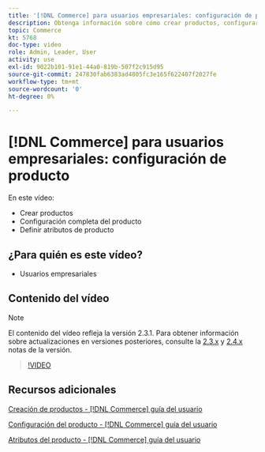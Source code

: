 ```yaml
---
title: '[!DNL Commerce] para usuarios empresariales: configuración de producto'
description: Obtenga información sobre cómo crear productos, configurar opciones y usar atributos.
topic: Commerce
kt: 5768
doc-type: video
role: Admin, Leader, User
activity: use
exl-id: 9022b101-91e1-44a0-819b-507f2c915d95
source-git-commit: 247830fab6383ad4805fc3e165f622407f2027fe
workflow-type: tm+mt
source-wordcount: '0'
ht-degree: 0%

---
```


# [!DNL Commerce] para usuarios empresariales: configuración de producto

En este vídeo:

- Crear productos
- Configuración completa del producto
- Definir atributos de producto

## ¿Para quién es este vídeo?

- Usuarios empresariales

## Contenido del vídeo

>[!NOTE]
>
>El contenido del vídeo refleja la versión 2.3.1. Para obtener información sobre actualizaciones en versiones posteriores, consulte la [ 2.3.x](https://devdocs.magento.com/guides/v2.3/release-notes/bk-release-notes.html) y [2.4.x](https://devdocs.magento.com/guides/v2.4/release-notes/bk-release-notes.html) notas de la versión.

>[!VIDEO](https://video.tv.adobe.com/v/35953?quality=12&learn=on)

## Recursos adicionales

[Creación de productos - [!DNL Commerce] guía del usuario](https://docs.magento.com/user-guide/catalog/product-create.html)

[Configuración del producto - [!DNL Commerce] guía del usuario](https://docs.magento.com/user-guide/catalog/settings.html)

[Atributos del producto - [!DNL Commerce] guía del usuario](https://docs.magento.com/user-guide/catalog/product-attributes.html)
